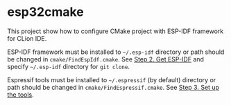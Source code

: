 # esp32cmake

This project show how to configure CMake project with ESP-IDF framework for CLion IDE.

ESP-IDF framework must be installed to `~/.esp-idf` directory or path should be changed in `cmake/FindEspIdf.cmake`. 
See [Step 2. Get ESP-IDF](https://docs.espressif.com/projects/esp-idf/en/latest/esp32/get-started/index.html#step-2-get-esp-idf) and specify `~/.esp-idf` directory for `git clone`. 

Espressif tools must be installed to `~/.espressif` (by default) directory or path should be changed in `cmake/FindEspressif.cmake`.
See [Step 3. Set up the tools](https://docs.espressif.com/projects/esp-idf/en/latest/esp32/get-started/index.html#id3).